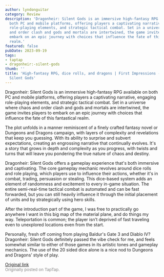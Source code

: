 ```yaml
---
author: lyndonguitar
category: Review
description: 'Dragonheir: Silent Gods is an immersive high-fantasy RPG available on
  both PC and mobile platforms, offering players a captivating narrative, engaging
  role-playing elements, and strategic tactical combat. Set in a universe where chaos
  and order clash and gods and mortals are intertwined, the game invites players to
  embark on an epic journey with choices that influence the fate of this fantastical
  realm.'
featured: false
pubDate: 2023-09-19
tags:
- taptap
- dragonheir:-silent-gods
thumb: ''
title: 'High-fantasy RPG, dice rolls, and dragons | First Impressions - Dragonheir:
  Silent Gods'
---
```


Dragonheir: Silent Gods is an immersive high-fantasy RPG available on both PC and mobile platforms, offering players a captivating narrative, engaging role-playing elements, and strategic tactical combat. Set in a universe where chaos and order clash and gods and mortals are intertwined, the game invites players to embark on an epic journey with choices that influence the fate of this fantastical realm.

The plot unfolds in a manner reminiscent of a finely crafted fantasy novel or Dungeons and Dragons campaign, with layers of complexity and revelations that keep you guessing. With its ability to surprise and subvert expectations, creating an engrossing narrative that continually evolves. It's a story that grows in depth and complexity as you progress, with twists and turns that will leave you pondering the true nature of chaos and destiny.

Dragonheir: Silent Gods offers a gameplay experience that's both immersive and captivating. The core gameplay mechanic revolves around dice rolls and role playing, which players use to influence their actions, whether it's in combat, trading, persuasion or stealing. This dice-based system adds an element of randomness and excitement to every in-game situation.  The entire semi-real-time tactical combat is automated and can be fast forwarded, but you can still heavily influence it through the initial placement of units and by strategically using hero skills.

After the introduction part of the game, I was free to practically go anywhere I want in this big map of the material plane, and do things my way. Teleportation is common; the player isn’t deprived of fast traveling even to unexplored locations even from the start.

Personally, fresh off coming from playing Baldur's Gate 3 and Diablo IV? Dragonheir: Silent Gods definitely passed the vibe check for me, and feels somewhat similar to either of those games in its artistic tones and gameplay mechanics. The use of the 20 sided dice alone is a nice nod to Dungeons and Dragons’ style of play.

[Original link](https://www.taptap.io/post/6315613)<br><span style="font-size: 0.95em; color: #888;">Originally posted on TapTap.</span>